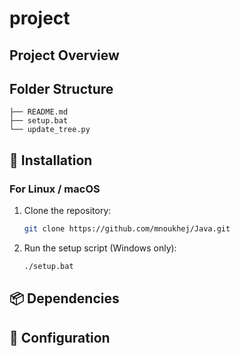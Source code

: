 # project

## Project Overview

## Folder Structure

<!-- TREE_START -->
```
├── README.md
├── setup.bat
└── update_tree.py
```
<!-- TREE_END -->

## 🚀 Installation

### For Linux / macOS

1. Clone the repository:

   ```bash
   git clone https://github.com/mnoukhej/Java.git

   ```

2. Run the setup script (Windows only):
   ```bash
   ./setup.bat
   ```

## 📦 Dependencies

<!-- - Python 3.7+
- pandas
- openpyxl
- numpy -->

## 🔧 Configuration
